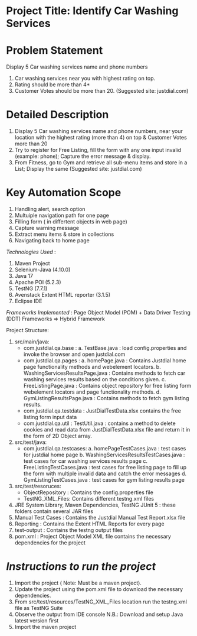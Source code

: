 # Project Title: Identify Car Washing Services #

# Problem Statement #
Display 5 Car washing services name and phone  numbers
1. Car washing services near you with highest rating on top.
2. Rating should be more than 4*
3. Customer Votes should be more than 20.
   (Suggested site: justdial.com)

# Detailed Description #
1. Display 5 Car washing services name and phone numbers, near your location with the highest rating (more than 4) on top & Customer Votes more than 20
2. Try to register for Free Listing, fill the form with any one input invalid (example: phone); Capture the error message & display.
3. From Fitness, go to Gym and retrieve all sub-menu items and store in a List; Display the same
   (Suggested site: justdial.com)

 # Key Automation Scope #
 1. Handling alert, search option
 2. Multuiple navigation path for one page
 3. Filling form ( in differtent objects in web page)
 4. Capture warning message
 5. Extract menu items & store in collections
 6. Navigating back to home page

*Technologies Used* :
1. Maven Project
2. Selenium-Java (4.10.0)
3. Java 17
4. Apache POI (5.2.3)
5. TestNG (7.7.1)
6. Avenstack Extent HTML reporter (3.1.5)
7. Eclipse IDE

*Frameworks Implemented* : Page Object Model (POM) + Data Driver Testing (DDT) Frameworks => Hybrid Framework

Project Structure:
1. src/main/java:
   * com.justdial.qa.base : a. TestBase.java : load config.properties and invoke the browser and open justdial.com
   * com.justdial.qa.pages : a. homePage.java : Contains Justdial home page functionality methods and webelement locators.
                             b. WashingServicesResultsPage.java : Contains methods to fetch car washing services results based on the conditions given.
                             c. FreeListingPage.java : Contains object repository for free listing form webelement locators and page functionality methods.
                             d. GymListingResultsPage.java : Contains methods to fetch gym listing results.
   * com.justdial.qa.testdata : JustDialTestData.xlsx contains the free listing form input data
   * com.justdial.qa.util : TestUtil.java : contains a method to delete cookies and read data from JustDialTestData.xlsx file and return it in the form of 2D Object array.
2. src/test/java:
   * com.justdial.qa.testcases: a. homePageTestCases.java : test cases for justdial home page
                                b. WashingServicesResultsTestCases.java : test cases for car washing services results page
                                c. FreeListingTestCases.java : test cases for free listing page to fill up the form with multiple invalid data and catch the error messages
                                d. GymListingTestCases.java : test cases for gym listing results page   
3. src/test/resoruces:
   * ObjectRepository : Contains the config.properties file
   * TestNG_XML_Files: Contains different testng.xml files
4. JRE System Library, Maven Dependencies, TestNG JUnit 5 : these folders contain several JAR files 
5. Manual Test Cases : Contains the Justdial Manual Test Report.xlsx file
6. Reporting : Contains the Extent HTML Reports for every page
7. test-output : Contains the testng output files
8. pom.xml : Project Object Model XML file contains the necessary dependencies for the project

# *Instructions to run the project* #
1. Import the project ( Note: Must be a maven project).
2. Update the project using the pom.xml file to download the necessary dependencies.
3. From src/test/resources/TestNG_XML_Files location run the testng.xml file as TestNG Suite
4. Observe the output from IDE console
N.B.: Download and setup Java latest version first
1. Import the maven project
